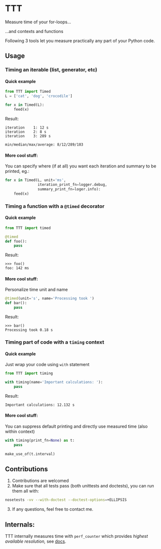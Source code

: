 # TTT
Measure time of your for-loops...

...and contexts and functions

Following 3 tools let you measure  practically any part of your Python code.

## Usage



### Timing an iterable (list, generator, etc)
#### Quick example
```python
from TTT import Timed
L = ['cat', 'dog', 'crocodile']

for x in Timed(L):
    feed(x)
```
Result:
```
iteration    1: 12 s
iteration    2: 8 s
iteration    3: 289 s

min/median/max/average: 8/12/289/103
```

#### More cool stuff:
You can specify where (if at all) you want each iteration and summary to be printed, eg.:
```python
for x in Timed(L, unit='ms', 
               iteration_print_fn=logger.debug, 
               summary_print_fn=loger.info):
    feed(x)
```











### Timing a function with a `@timed` decorator
#### Quick example
```python
from TTT import timed

@timed
def foo():
    pass
```
Result:
```
>>> foo()
foo: 142 ms
```

#### More cool stuff:
Personalize time unit and name
```python
@timed(unit='s', name='Processing took ')
def bar():
    pass
```
Result:
```
>>> bar()
Processing took 0.18 s
```












### Timing part of code with a `timing` context
#### Quick example
Just wrap your code using `with` statement
```python
from TTT import timing

with timing(name='Important calculations: '):
    pass
```
Result:
```
Important calculations: 12.132 s
```

#### More cool stuff:
You can suppress default printing and directly use measured time (also within context)
```python
with timing(print_fn=None) as t:
    pass
    
make_use_of(t.interval)
```








## Contributions 
1. Contributions are welcomed
2. Make sure that all tests pass (both unittests and doctests), you can run them all with:
```bash
nosetests -vv --with-doctest --doctest-options=+ELLIPSIS
```
3. If any questions, feel free to contact me.




## Internals:
TTT internally measures time with `perf_counter` which provides *highest available resolution,*
 see [docs](https://docs.python.org/3/library/time.html#time.perf_counter).